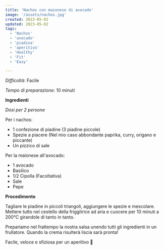 ```yaml
---
title: 'Nachos con maionese di avocado'
image: '/assets/nachos.jpg'
created: 2023-05-02
updated: 2023-05-02
tags:
  - 'Nachos'
  - 'avocado'
  - 'piadina'
  - 'aperitivo'
  - 'Healthy'
  - 'Fit'
  - 'Easy'

---
```


*Difficoltà*: Facile

*Tempo di preparazione*: 10 minuti

**Ingredienti**

*Dosi per 2 persone*

Per i nachos:
- 1 confezione di piadine (3 piadine piccole)
- Spezie a piacere (Nel mio caso abbondante paprika, curry, origano e piccante)
- Un pizzico di sale

Per la maionese all'avocado:
- 1 avocado
- Basilico
- 1/2 Cipolla (Facoltativa)
- Sale
- Pepe


**Procedimento**

Tagliare le piadine in piccoli triangoli, aggiungere le spezie e mescolare. Mettere 
tutto nel cestello della friggitrice ad aria e cuocere per 10 minuti a 200°C girandole di tanto in tanto.

Prepariamo nel frattempo la nostra salsa unendo tutti gli ingredienti in un frullatore. 
Quando la crema risulterà liscia sarà pronta!

Facile, veloce e sfiziosa per un aperitivo 🍹

